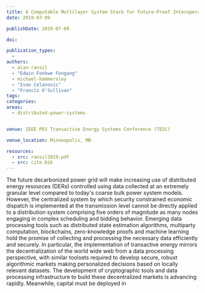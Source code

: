 ```yaml
---
title: A Computable Multilayer System Stack for Future-Proof Interoperability
date: 2019-07-09

publishDate: 2019-07-09

doi:

publication_types:
  -
authors:
  - alan-ransil
  - "Edwin Fonkwe Fongang"
  - michael-hammersley
  - "Ivan Celanovic"
  - "Francis O'Sullivan"
tags:
categories:
areas:
  - distributed-power-systems


venue: IEEE PES Transactive Energy Systems Conference (TESC)

venue_location: Minneapolis, MN

resources:
  - src: ransil2019.pdf
  - src: cite.bib
---
```

The future decarbonized power grid will make increasing use of distributed energy resources (DERs) controlled using data collected at an extremely granular level compared to today's coarse bulk power system models. However, the centralized system by which security constrained economic dispatch is implemented at the transmission level cannot be directly applied to a distribution system comprising five orders of magnitude as many nodes engaging in complex scheduling and bidding behavior. Emerging data processing tools such as distributed state estimation algorithms, multiparty computation, blockchains, zero-knowledge proofs and machine learning hold the promise of collecting and processing the necessary data efficiently and securely. In particular, the implementation of transactive energy mirrors the decentralization of the world wide web from a data processing perspective, with similar toolsets required to develop secure, robust algorithmic markets making personalized decisions based on locally relevant datasets. The development of cryptographic tools and data processing infrastructure to build these decentralized markets is advancing rapidly. Meanwhile, capital must be deployed in
